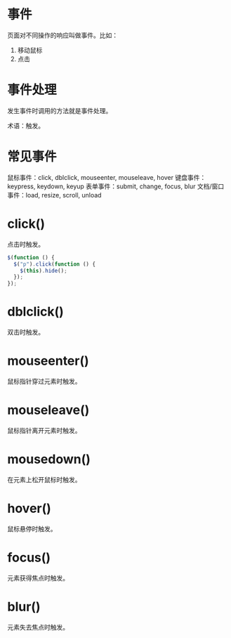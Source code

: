 # 事件

页面对不同操作的响应叫做事件。比如：

1. 移动鼠标
2. 点击

# 事件处理

发生事件时调用的方法就是事件处理。

术语：触发。

# 常见事件

鼠标事件：click, dblclick, mouseenter, mouseleave, hover
键盘事件：keypress, keydown, keyup
表单事件：submit, change, focus, blur
文档/窗口事件：load, resize, scroll, unload

# click()

点击时触发。

```js
$(function () {
  $("p").click(function () {
    $(this).hide();
  });
});
```

# dblclick()

双击时触发。

# mouseenter()

鼠标指针穿过元素时触发。

# mouseleave()

鼠标指针离开元素时触发。

# mousedown()

在元素上松开鼠标时触发。

# hover()

鼠标悬停时触发。

# focus()

元素获得焦点时触发。

# blur()

元素失去焦点时触发。
